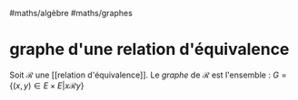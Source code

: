 #maths/algèbre #maths/graphes 
# graphe d'une relation d'équivalence

Soit $\mathscr R$ une [[relation d'équivalence]].
Le _graphe_ de $\mathscr R$ est l'ensemble :
$G = \{(x, y)\in E\times E | x\mathscr Ry\}$
